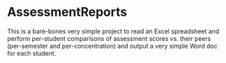 AssessmentReports
=================

This is a bare-bones very simple project to read an Excel spreadsheet and perform per-student comparisons of assessment scores vs. their peers (per-semester and per-concentration) and output a very simple Word doc for each student.
